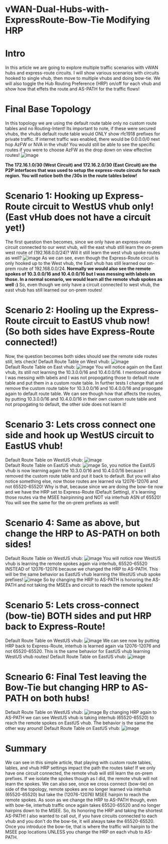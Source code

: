 # vWAN-Dual-Hubs-with-ExpressRoute-Bow-Tie Modifying HRP

# Intro
In this article we are going to explore multiple traffic scenarios with vWAN hubs and express-route circuits. I will show various scenarios with circuits hooked to single vhub, then move to multiple vhubs and doing bow-tie. We will also toggle the Hub Routing Preference (HRP) on/off for each vhub and show how that effets the route and AS-PATH for the traffic flows! 

# Final Base Topology
In this topology we are using the default route table only no custom route tables and no Routing-Intent! Its important to note, if these were secured vhubs, the vhubs default route table would ONLY show rfc1918 prefixes for private traffic. If internet traffic was enabled, there would be 0.0.0.0/0 next hop AzFW or NVA in the vhub! You would still be able to see the specific routes if you were to choose AzFW as the drop down on view effective routes!
![image](https://github.com/user-attachments/assets/d5787596-56f7-4d30-83f2-6e6c2ee283fd)

**The 172.16.1.0/30 (West Circuit) and 172.16.2.0/30 (East Circuit) are the P2P interfaces that was used to setup the express-route circuts for each region. You will notice both the /30s in the route tables below!** 

# Scenario 1: Hooking up Express-Route circuit to WestUS vhub only! (East vHub does not have a circuit yet!)
The first question then becomes, since we only have an express-route circuit connected to our west vhub, will the east vhub still learn the on-prem west route of (192.168.0.0/24)? Will it still learn the west vhub spoke routes as well?
![image](https://github.com/user-attachments/assets/dfb2f776-be51-4b48-90b8-f38946cf7d01)
As we can see, even though the Express-Route circuit is only hooked up to the West vhub, the East vhub has still learned our on-prem route of 192.168.0.0/24. **Normally we would also see the remote spokes of 10.3.0.0/16 and 10.4.0.0/16 but I was messing with labels on those. In a normal scenario, we would learn all the remote vhub spokes as well :)** So, even though we only have a circuit connected to west vhub, the east vhub has still learned our on-prem routes!

# Scenario 2: Hooling up the Express-Route circuit to EastUS vhub now! (So both sides have Express-Route connected!)
Now, the question becomes both sides should see the remote side routes still, lets check!
Default Route Table on West vhub:
![image](https://github.com/user-attachments/assets/95fd2945-dfba-4722-b186-e940b3f53e58)
<br>
Default Route Table on East vhub:
![image](https://github.com/user-attachments/assets/e326bc31-8599-4d29-8032-335bc1519fc5)
You will notice again on the East vhub, its still not learning the 10.3.0.0/16 and 10.4.0.0/16. I mentioned above I was messing with labels and I was not propogating those to default route table and put them in a custom route table. In further tests I change that and remove the custom route table for 10.3.0.0/16 and 10.4.0.0/16 and propogate again to default route table. We can see though how that affects the routes, by putting 10.3.0.0/16 and 10.4.0.0/16 in their own custom route table and not propogating to default, the other side does not learn it!

# Scenario 3: Lets cross connect one side and hook up WestUS circuit to EastUS vhub!
Default Route Table on WestUS vhub:
![image](https://github.com/user-attachments/assets/c2943e77-18dd-45fb-b56e-eb4e08fc6dba)
<br>
Default Route Table on EastUS vhub:
![image](https://github.com/user-attachments/assets/924978ca-89af-4a0d-af96-8c73c7e3f168)
So, you notice the EastUS vhub is now learning again the 10.3.0.0/16 and 10.4.0.0/16 because I removed the custom route table and put it back to default. But you will also notice something else, now those routes are learned via 12076-12076 and not 65520-65520! Why is that, because since we are doing the bow-tie now and we have the HRP set to Express-Route (Default Setting), it's learning those routes via the MSEE hairpinning and NOT via interhub ASN of 65520! You will see the same for the on-prem prefixes as well! 

# Scenario 4: Same as above, but change the HRP to AS-PATH on both sides!
Default Route Table on WestUS vhub:
![image](https://github.com/user-attachments/assets/5047b0ca-92e1-41b1-b088-9ac7724737e6)
You will notice now WestUS vhub is learning the remote spokes again via interhub, 65520-65520 INSTEAD of 12076-12076 because we changed the HRP to AS-PATH. This will be the same behavior as EastUS vhub learning the WestUS vhub spoke prefixes!
![image](https://github.com/user-attachments/assets/53404525-a888-4d1d-b994-2ae72fb72a09)
So by changing the HRP to AS-PATH is honoring the AS-PATH and not taking the MSEEs and circuit to reach the remote spokes!

# Scenario 5: Lets cross-connect (bow-tie) BOTH sides and put HRP back to Express-Route!
Default Route Table on WestUS vhub:
![image](https://github.com/user-attachments/assets/e67535b1-c9af-4261-b67d-cee9ab52fc93)
We can see now by putting HRP back to Express-Route, interhub is learned again via 12076-12076 and not 65520-65520. This is the same behavior for EastUS vhub learning WestUS vhub routes!
Default Route Table on EastUS vhub:
![image](https://github.com/user-attachments/assets/7f56e1f1-38e2-43f6-846c-fd2aae15812c)

# Scneario 6: Final Test leaving the Bow-Tie but changing HRP to AS-PATH on both hubs! 
Default Route Table on WestUS vhub:
![image](https://github.com/user-attachments/assets/afa417e7-3bf3-4248-a692-4cfa9bccd701)
By changing HRP again to AS-PATH we can see WestUS vhub is taking interhub (65520-65520) to reach the remote spokes on EastUS vhub. The behavior is the same the other way around!
Default Route Table on EastUS vhub:
![image](https://github.com/user-attachments/assets/d4c0b1e7-da34-4c23-8497-b0b655833a36)

# Summary
We can see in this simple article, that playing with custom route tables, lables, and vhub HRP settings impact the path the routes take! If we only have one circuit connected, the remote vhub will still learn the on-prem prefixes. If we isolate the spokes though as I did, the remote vhub will not learn the spokes. We can also see, once we cross connect (bow-tie) on side of the topology, remote spokes are no longer learned via interhub (65520-65520) but take the (12076-12076) MSEE hairpin to reach the remote spokes. As soon as we change the HRP to AS-PATH though, even with bow-tie, interhub traffic once again takes 65520-65520 and no longer hairpins down to the MSEE. So, its honoring the HRP and taking the shortest AS-PATH! I also wanted to call out, if you have circuits connected to each vhub and you don't do the bow-tie, it will always take the 65520-65520. Once you introduce the bow-tie, that is where the traffic will hairpin to the MSEE pop locations UNLESS you change the HRP on each vhub to AS-PATH.





